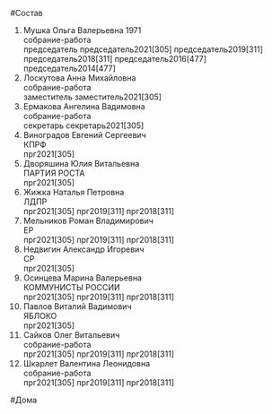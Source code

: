 #Состав  
1. Мушка Ольга Валерьевна 1971  
    собрание-работа  
    председатель председатель2021[305] председатель2019[311] председатель2018[311] председатель2016[477] председатель2014[477]  
2. Лоскутова Анна Михайловна  
    собрание-работа  
    заместитель заместитель2021[305]  
3. Ермакова Ангелина Вадимовна  
    собрание-работа  
    секретарь секретарь2021[305]  
4. Виноградов Евгений Сергеевич  
    КПРФ  
    прг2021[305]  
5. Дворяшина Юлия Витальевна  
    ПАРТИЯ РОСТА  
    прг2021[305]  
6. Жижка Наталья Петровна  
    ЛДПР  
    прг2021[305] прг2019[311] прг2018[311]  
7. Мельников Роман Владимирович  
    ЕР  
    прг2021[305] прг2019[311] прг2018[311]  
8. Недвигин Александр Игоревич  
    СР  
    прг2021[305]  
9. Осинцева Марина Валерьевна  
    КОММУНИСТЫ РОССИИ  
    прг2021[305] прг2019[311] прг2018[311]  
10. Павлов Виталий Вадимович  
    ЯБЛОКО  
    прг2021[305]  
11. Сайков Олег Витальевич  
    собрание-работа  
    прг2021[305] прг2019[311] прг2018[311]  
12. Шкарлет Валентина Леонидовна  
    собрание-работа  
    прг2021[305] прг2019[311] прг2018[311]  

#Дома  
